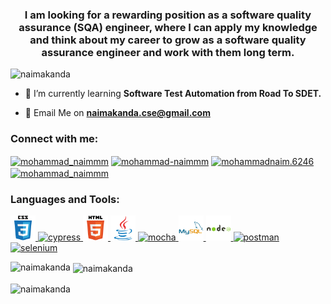 <h3 align="center">I am looking for a rewarding position as a software quality assurance (SQA) engineer, where I can apply my knowledge and think about my career to grow as a software quality assurance engineer and work with them long term.</h3>

<p align="left"> <img src="https://komarev.com/ghpvc/?username=naimakanda&label=Profile%20views&color=0e75b6&style=flat" alt="naimakanda" /> </p>

- 🌱 I’m currently learning **Software Test Automation from Road To SDET.**

- 📧 Email Me on **naimakanda.cse@gmail.com**

<h3 align="left">Connect with me:</h3>
<p align="left">
<a href="https://twitter.com/mohammad_naimmm" target="blank"><img align="center" src="https://raw.githubusercontent.com/rahuldkjain/github-profile-readme-generator/master/src/images/icons/Social/twitter.svg" alt="mohammad_naimmm" height="30" width="40" /></a>
<a href="https://linkedin.com/in/mohammad-naimmm" target="blank"><img align="center" src="https://raw.githubusercontent.com/rahuldkjain/github-profile-readme-generator/master/src/images/icons/Social/linked-in-alt.svg" alt="mohammad-naimmm" height="30" width="40" /></a>
<a href="https://fb.com/mohammadnaim.6246" target="blank"><img align="center" src="https://raw.githubusercontent.com/rahuldkjain/github-profile-readme-generator/master/src/images/icons/Social/facebook.svg" alt="mohammadnaim.6246" height="30" width="40" /></a>
<a href="https://instagram.com/mohammad_naimmm" target="blank"><img align="center" src="https://raw.githubusercontent.com/rahuldkjain/github-profile-readme-generator/master/src/images/icons/Social/instagram.svg" alt="mohammad_naimmm" height="30" width="40" /></a>
</p>

<h3 align="left">Languages and Tools:</h3>
<p align="left"> <a href="https://www.w3schools.com/css/" target="_blank" rel="noreferrer"> <img src="https://raw.githubusercontent.com/devicons/devicon/master/icons/css3/css3-original-wordmark.svg" alt="css3" width="40" height="40"/> </a> <a href="https://www.cypress.io" target="_blank" rel="noreferrer"> <img src="https://raw.githubusercontent.com/simple-icons/simple-icons/6e46ec1fc23b60c8fd0d2f2ff46db82e16dbd75f/icons/cypress.svg" alt="cypress" width="40" height="40"/> </a> <a href="https://www.w3.org/html/" target="_blank" rel="noreferrer"> <img src="https://raw.githubusercontent.com/devicons/devicon/master/icons/html5/html5-original-wordmark.svg" alt="html5" width="40" height="40"/> </a> <a href="https://www.java.com" target="_blank" rel="noreferrer"> <img src="https://raw.githubusercontent.com/devicons/devicon/master/icons/java/java-original.svg" alt="java" width="40" height="40"/> </a> <a href="https://mochajs.org" target="_blank" rel="noreferrer"> <img src="https://www.vectorlogo.zone/logos/mochajs/mochajs-icon.svg" alt="mocha" width="40" height="40"/> </a> <a href="https://www.mysql.com/" target="_blank" rel="noreferrer"> <img src="https://raw.githubusercontent.com/devicons/devicon/master/icons/mysql/mysql-original-wordmark.svg" alt="mysql" width="40" height="40"/> </a> <a href="https://nodejs.org" target="_blank" rel="noreferrer"> <img src="https://raw.githubusercontent.com/devicons/devicon/master/icons/nodejs/nodejs-original-wordmark.svg" alt="nodejs" width="40" height="40"/> </a> <a href="https://postman.com" target="_blank" rel="noreferrer"> <img src="https://www.vectorlogo.zone/logos/getpostman/getpostman-icon.svg" alt="postman" width="40" height="40"/> </a> <a href="https://www.selenium.dev" target="_blank" rel="noreferrer"> <img src="https://raw.githubusercontent.com/detain/svg-logos/780f25886640cef088af994181646db2f6b1a3f8/svg/selenium-logo.svg" alt="selenium" width="40" height="40"/> </a> </p>

<p><img align="left" src="https://github-readme-stats.vercel.app/api/top-langs?username=naimakanda&show_icons=true&locale=en&layout=compact" alt="naimakanda" /></p>

<p>&nbsp;<img align="center" src="https://github-readme-stats.vercel.app/api?username=naimakanda&show_icons=true&locale=en" alt="naimakanda" /></p>

<p><img align="center" src="https://github-readme-streak-stats.herokuapp.com/?user=naimakanda&" alt="naimakanda" /></p>
